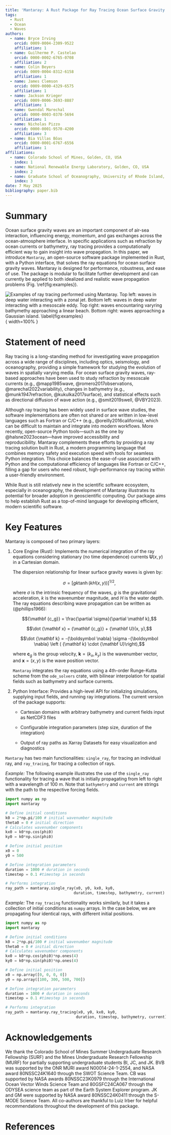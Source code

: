```yaml
---
title: 'Mantaray: A Rust Package for Ray Tracing Ocean Surface Gravity Waves'
tags:
  - Rust
  - Ocean
  - Waves
authors:
  - name: Bryce Irving
    orcid: 0009-0004-2309-9522
    affiliation: 1
  - name: Guilherme P. Castelao
    orcid: 0000-0002-6765-0708
    affiliation: 2
  - name: Colin Beyers
    orcid: 0009-0004-8312-6158
    affiliation: 1
  - name: James Clemson
    orcid: 0009-0000-4329-6575
    affiliation: 1
  - name: Jackson Krieger
    orcid: 0009-0006-3693-8887
    affiliation: 1
  - name: Gwendal Marechal
    orcid: 0000-0003-0378-5694
    affiliation: 1
  - name: Nicholas Pizzo
    orcid: 0000-0001-9570-4200
    affiliation: 3
  - name: Bia Villas Bôas
    orcid: 0000-0001-6767-6556
    affiliation: 1
affiliations:
  - name: Colorado School of Mines, Golden, CO, USA
    index: 1
  - name: National Renewable Energy Laboratory, Golden, CO, USA
    index: 2
  - name: Graduate School of Oceanography, University of Rhode Island, Narragansett, RI, USA
    index: 3
date: 7 May 2025
bibliography: paper.bib
---
```

# Summary
Ocean surface gravity waves are an important component of air-sea interaction, influencing energy, momentum, and gas exchanges across the ocean-atmosphere interface. In specific applications such as refraction by ocean currents or bathymetry, ray tracing provides a computationally efficient way to gain insight into wave propagation. In this paper, we introduce `Mantaray`, an open-source software package implemented in Rust, with a Python interface, that solves the ray equations for ocean surface gravity waves. Mantaray is designed for performance, robustness, and ease of use. The package is modular to facilitate further development and can currently be applied to both idealized and realistic wave propagation problems (Fig. \ref{fig:examples}).

![Examples of ray tracing performed using `Mantaray`. Top left: waves in deep water interacting with a zonal jet. Bottom left: waves in deep water interacting with a mesoscale eddy. Top right: waves encountaring varyring bathymethy approaching a linear beach. Bottom right: waves approaching a Gaussian island. \label{fig:examples}](idealized_showcase.png){ width=100% }

# Statement of need
Ray tracing is a long-standing method for investigating wave propagation across a wide range of disciplines, including optics, seismology, and oceanography, providing a simple framework for studying the evolution of waves in spatially varying media. For ocean surface gravity waves, ray-based approaches have been used to study refraction by mesoscale currents (e.g., @mapp1985wave, @romero2017observations, @marechal2022variability), changes in bathymetry (e.g., @munk1947refraction, @kukulka2017surface), and statistical effects such as directional diffusion of wave action (e.g., @smit2019swell, @VBY2023). 

Although ray tracing has been widely used in surface wave studies, the software implementations are often not shared or are written in low-level languages such as Fortran or C/C++ (e.g., @oreilly2016california), which can be difficult to maintain and integrate into modern workflows. More recently, open-source Python tools—such as the one by @halsne2023ocean—have improved accessibility and reproducibility. Mantaray complements these efforts by providing a ray tracing solution built in Rust, a modern  programming language that combines memory safety and execution speed with tools for seamless Python integration. This choice balances the ease-of-use associated with Python and the computational efficiency of languages like Fortran or C/C++, filling a gap for users who need robust, high-performance ray tracing within a user-friendly environment.

While Rust is still relatively new in the scientific software ecosystem, especially in oceanography, the development of Mantaray illustrates its potential for broader adoption in geoscientific computing. Our package aims to help establish Rust as a top-of-mind language for developing efficient, modern scientific software.

# Key Features
Mantaray is composed of two primary layers:

1. Core Engine (Rust): Implements the numerical integration of the ray equations considering stationary (no time dependence) currents ${\mathbf U}(x, y)$ in a Cartesian domain.  

	The dispersion relationship for linear surface gravity waves is given by:
	
	$$\sigma = [gk\tanh{(kH(x, y))}]^{1/2},$$
	
	where $\sigma$ is the intrinsic frequency of the waves, $g$ is the gravitational acceleration, $k$ is the wavenumber magnitude, and $H$ is the water depth. The  ray equations describing wave propagation can be written as (@phillips1966):
	
	$${\mathbf {c_g}} = \frac{\partial \sigma}{\partial \mathbf k},$$
	
	$$\dot {\mathbf x} =  {\mathbf {c_g}} + {\mathbf U}(x, y),$$
	
	$$\dot {\mathbf k} =  -{\boldsymbol \nabla} \sigma -{\boldsymbol \nabla} \left ( {\mathbf k} \cdot {\mathbf U}\right),$$
	
	where  ${\mathbf c_g}$ is the group velocity,  ${\mathbf k} = (k_x, k_y)$ is the wavenumber vector, and ${\mathbf x} = (x, y)$ is the wave position vector.
	
	`Mantaray` integrates the ray equations using a 4th-order Runge-Kutta scheme from the `ode_solvers` crate, with bilinear interpolation for spatial fields such as bathymetry and surface currents.


2. Python Interface: Provides a high-level API for initializing simulations, supplying input fields, and running ray integrations. The current version of the package supports:

	- Cartesian domains with arbitrary bathymetry and current fields input as NetCDF3 files
	    
	- Configurable integration parameters (step size, duration of the integration)
	    
	- Output of ray paths as Xarray Datasets for easy visualization and diagnostics

`Mantaray` has two main functionalities: `single_ray`, for tracing an individual ray, and `ray_tracing`, for tracing a collection of rays.

*Example:* The following example illustrates the use of the `single_ray` functionality for tracing a wave that is initially propagating from left to right with a wavelength of 100 m. Note that `bathymetry` and `current` are strings with the path to the respective forcing fields.

 ```python
 import numpy as np
 import mantaray

# Define initial conditions 
k0 = 2*np.pi/100 # initial wavenumber magnitude
theta0 = 0 # initial direction
# Calculates wavenumber components
kx0 = k0*np.cos(phi0)
ky0 = k0*np.sin(phi0)

# Define initial position
x0 = 0
y0 = 500

# Define integration parameters
duration = 1000 # duration in seconds
timestep = 0.1 #timestep in seconds

# Performs integration
ray_path = mantaray.single_ray(x0, y0, kx0, ky0,
                               duration, timestep, bathymetry, current)
 ```

*Example:* The  `ray_tracing` functionality works similarly, but it takes a collection of initial conditions as `numpy` arrays. In the case below, we are propagating four identical rays, with different initial positions.

 ```python
 import numpy as np
 import mantaray

# Define initial conditions 
k0 = 2*np.pi/100 # initial wavenumber magnitude
theta0 = 0 # initial direction
# Calculates wavenumber components
kx0 = k0*np.cos(phi0)*np.ones(4)
ky0 = k0*np.sin(phi0)*np.ones(4)

# Define initial position
x0 = np.array([0, 0, 0, 0])
y0 = np.array([100, 300, 500, 700])

# Define integration parameters
duration = 1000 # duration in seconds
timestep = 0.1 #timestep in seconds

# Performs integration
ray_path = mantaray.ray_tracing(x0, y0, kx0, ky0,
                                duration, timestep, bathymetry, current)
 ```


# Acknowledgements
We thank the Colorado School of Mines Summer Undergraduate Research Fellowship (SURF) and the Mines Undergraduate Research Fellowship (MURF) for partially supporting undergraduate students BI, JC, and JK. BVB was supported by the ONR MURI award N00014-24-1-2554, and NASA award 80NSSC24K1640 through the SWOT Science Team. CB was supported by NASA awards 80NSSC23K0979 through the International Ocean Vector Winds Science Team and 80GSFC24CA067 through the ODYSEA science team as part of the Earth System Explorer program. JK and GM were supported by NASA award 80NSSC24K0411 through the S-MODE Science Team. All co-authors are thankful to Luiz Irber for helpful recommendations throughout the development of this package.

# References
